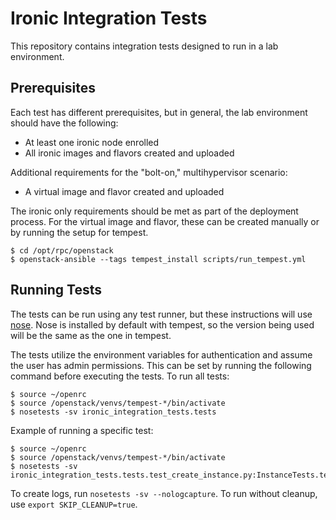# Ironic Integration Tests
This repository contains integration tests designed to run in a lab environment.

## Prerequisites
Each test has different prerequisites, but in general, the lab environment should
 have the following:
 
- At least one ironic node enrolled
- All ironic images and flavors created and uploaded

Additional requirements for the "bolt-on," multihypervisor scenario:
- A virtual image and flavor created and uploaded

The ironic only requirements should be met as part of the deployment process.
For the virtual image and flavor, these can be created manually or by running
the setup for tempest.
```
$ cd /opt/rpc/openstack
$ openstack-ansible --tags tempest_install scripts/run_tempest.yml
```

## Running Tests
The tests can be run using any test runner, but these instructions will use 
[nose](http://nose.readthedocs.io/en/latest/). Nose is installed by default
with tempest, so the version being used will be the same as the one in tempest.

The tests utilize the environment variables for authentication and assume the 
user has admin permissions. This can be set by running the following command 
before executing the tests. To run all tests:
```
$ source ~/openrc
$ source /openstack/venvs/tempest-*/bin/activate
$ nosetests -sv ironic_integration_tests.tests
```
Example of running a specific test:
```
$ source ~/openrc
$ source /openstack/venvs/tempest-*/bin/activate
$ nosetests -sv ironic_integration_tests.tests.test_create_instance.py:InstanceTests.test_boot_instance_centos7
```

To create logs, run `nosetests -sv --nologcapture`. To run without cleanup, use `export SKIP_CLEANUP=true`.